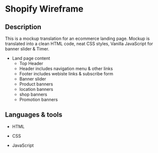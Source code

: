 # Shopify Wireframe

## Description

This is a mockup translation for an ecommerce landing page. Mockup is translated into a clean HTML code, neat CSS styles, Vanilla JavaScript for banner slider & Timer.

* Land page content
  * Top Header
  * Header includes navigation menu & other links
  * Footer includes webiste links & subscribe form
  * Banner slider
  * Product banners
  * location banners
  * shop banners
  * Promotion banners


## Languages & tools

* HTML

* CSS

* JavaScript
